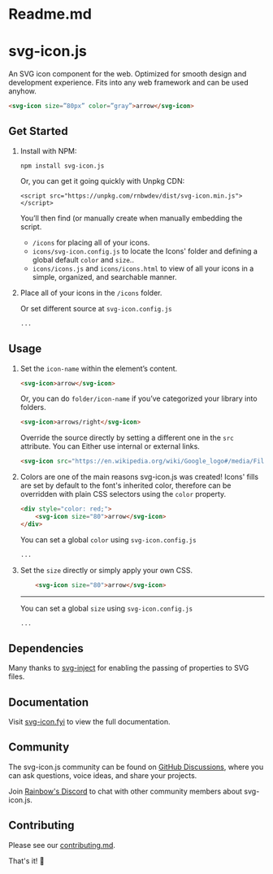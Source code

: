 # Readme.md

# svg-icon.js

An SVG icon component for the web. Optimized for smooth design and development experience. Fits into any web framework and can be used anyhow.

```html
<svg-icon size=”80px” color=”gray”>arrow</svg-icon>
```

## Get Started

1. Install with NPM:
    
    ```
    npm install svg-icon.js
    ```
    
    Or, you can get it going quickly with Unpkg CDN:
    
    ```
    <script src="https://unpkg.com/rnbwdev/dist/svg-icon.min.js"></script>
    ```
    
    You’ll then find (or manually create when manually embedding the script.
    
    - `/icons` for placing all of your icons.
    - `icons/svg-icon.config.js` to locate the Icons' folder and defining a global default `color` and `size`..
    - `icons/icons.js` and `icons/icons.html` to view of all your icons in a simple, organized, and searchable manner.
2. Place all of your icons in the `/icons` folder.
    
    Or set different source at `svg-icon.config.js`
    
    ```html
    ...
    ```
    

## Usage

1. Set the `icon-name` within the element’s content.
    
    ```html
    <svg-icon>arrow</svg-icon>
    ```
    
    Or, you can do `folder/icon-name` if you’ve categorized your library into folders.
    
    ```html
    <svg-icon>arrows/right</svg-icon>
    ```
    
    Override the source directly by setting a different one in the `src` attribute. You can Either use internal or external links.
    
    ```html
    <svg-icon src="https://en.wikipedia.org/wiki/Google_logo#/media/File:Google_2015_logo.svg"></svg-icon>
    ```
    
2. Colors are one of the main reasons svg-icon.js was created! Icons' fills are set by default to the font's inherited color, therefore can be overridden with plain CSS selectors using the `color` property.
    
    ```html
    <div style="color: red;">
    	<svg-icon size="80">arrow</svg-icon>
    </div>
    ```
    
    You can set a global `color` using `svg-icon.config.js`
    
    ```html
    ...
    ```
    
3. Set the `size` directly or simply apply your own CSS.
    
    ```html
    	<svg-icon size="80">arrow</svg-icon>
    ```
    
    ---
    
    You can set a global `size` using `svg-icon.config.js`
    
    ```html
    ...
    ```
    

## Dependencies

Many thanks to [svg-inject](https://github.com/iconfu/svg-inject) for enabling the passing of properties to SVG files.

## Documentation

Visit [svg-icon.fyi](https://svg-icon.fyi) to view the full documentation.

## Community

The svg-icon.js community can be found on [GitHub Discussions](https://github.com/rnbwdev/svg-icon.js/discussions), where you can ask questions, voice ideas, and share your projects.

Join [Rainbow's Discord](https://discord.com/invite/HycXz8TJkd) to chat with other community members about svg-icon.js.

## Contributing

Please see our [contributing.md](https://github.com/rnbwdev/svg-icon.js/blob/main/contributing.md).

That's it! 🎉